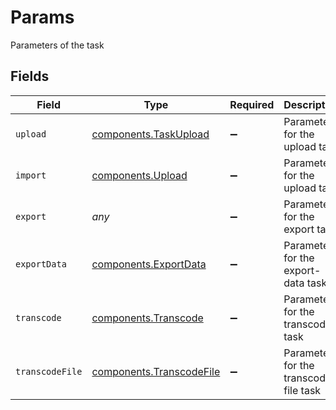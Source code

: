 # Params

Parameters of the task


## Fields

| Field                                                                | Type                                                                 | Required                                                             | Description                                                          |
| -------------------------------------------------------------------- | -------------------------------------------------------------------- | -------------------------------------------------------------------- | -------------------------------------------------------------------- |
| `upload`                                                             | [components.TaskUpload](../../models/components/taskupload.md)       | :heavy_minus_sign:                                                   | Parameters for the upload task                                       |
| `import`                                                             | [components.Upload](../../models/components/upload.md)               | :heavy_minus_sign:                                                   | Parameters for the upload task                                       |
| `export`                                                             | *any*                                                                | :heavy_minus_sign:                                                   | Parameters for the export task                                       |
| `exportData`                                                         | [components.ExportData](../../models/components/exportdata.md)       | :heavy_minus_sign:                                                   | Parameters for the export-data task                                  |
| `transcode`                                                          | [components.Transcode](../../models/components/transcode.md)         | :heavy_minus_sign:                                                   | Parameters for the transcode task                                    |
| `transcodeFile`                                                      | [components.TranscodeFile](../../models/components/transcodefile.md) | :heavy_minus_sign:                                                   | Parameters for the transcode-file task                               |